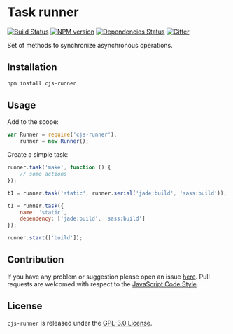 Task runner
===========

[![Build Status](https://img.shields.io/travis/cjssdk/runner.svg?style=flat-square)](https://travis-ci.org/cjssdk/runner)
[![NPM version](https://img.shields.io/npm/v/cjs-runner.svg?style=flat-square)](https://www.npmjs.com/package/cjs-runner)
[![Dependencies Status](https://img.shields.io/david/cjssdk/runner.svg?style=flat-square)](https://david-dm.org/cjssdk/runner)
[![Gitter](https://img.shields.io/badge/gitter-join%20chat-blue.svg?style=flat-square)](https://gitter.im/DarkPark/cjssdk)


Set of methods to synchronize asynchronous operations.


## Installation ##

```bash
npm install cjs-runner
```


## Usage ##

Add to the scope:

```js
var Runner = require('cjs-runner'),
    runner = new Runner();
```

Create a simple task:

```js
runner.task('make', function () {
    // some actions
});
```

```js
t1 = runner.task('static', runner.serial('jade:build', 'sass:build'));

t1 = runner.task({
    name: 'static',
    dependency: ['jade:build', 'sass:build']
});

runner.start(['build']);
```


## Contribution ##

If you have any problem or suggestion please open an issue [here](https://github.com/cjssdk/runner/issues).
Pull requests are welcomed with respect to the [JavaScript Code Style](https://github.com/DarkPark/jscs).


## License ##

`cjs-runner` is released under the [GPL-3.0 License](http://opensource.org/licenses/GPL-3.0).
